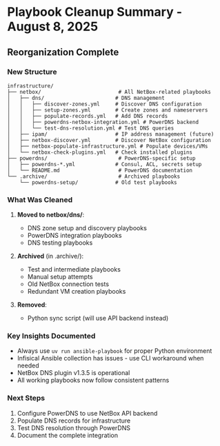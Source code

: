 # Playbook Cleanup Summary - August 8, 2025

## Reorganization Complete

### New Structure

```
infrastructure/
├── netbox/                         # All NetBox-related playbooks
│   ├── dns/                       # DNS management
│   │   ├── discover-zones.yml     # Discover DNS configuration
│   │   ├── setup-zones.yml        # Create zones and nameservers
│   │   ├── populate-records.yml   # Add DNS records
│   │   ├── powerdns-netbox-integration.yml # PowerDNS backend
│   │   └── test-dns-resolution.yml # Test DNS queries
│   ├── ipam/                      # IP address management (future)
│   ├── netbox-discover.yml        # Discover NetBox configuration
│   ├── netbox-populate-infrastructure.yml # Populate devices/VMs
│   └── netbox-check-plugins.yml   # Check installed plugins
├── powerdns/                       # PowerDNS-specific setup
│   ├── powerdns-*.yml             # Consul, ACL, secrets setup
│   └── README.md                   # PowerDNS documentation
└── .archive/                       # Archived playbooks
    └── powerdns-setup/            # Old test playbooks
```

### What Was Cleaned

1. **Moved to netbox/dns/**:
   - DNS zone setup and discovery playbooks
   - PowerDNS integration playbooks
   - DNS testing playbooks

2. **Archived** (in .archive/):
   - Test and intermediate playbooks
   - Manual setup attempts
   - Old NetBox connection tests
   - Redundant VM creation playbooks

3. **Removed**:
   - Python sync script (will use API backend instead)

### Key Insights Documented

- Always use `uv run ansible-playbook` for proper Python environment
- Infisical Ansible collection has issues - use CLI workaround when needed
- NetBox DNS plugin v1.3.5 is operational
- All working playbooks now follow consistent patterns

### Next Steps

1. Configure PowerDNS to use NetBox API backend
2. Populate DNS records for infrastructure
3. Test DNS resolution through PowerDNS
4. Document the complete integration